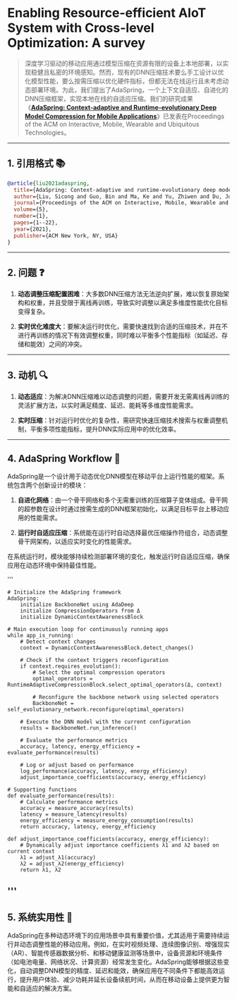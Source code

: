 # Enabling Resource-efficient AIoT System with Cross-level Optimization: A survey

> 深度学习驱动的移动应用通过模型压缩在资源有限的设备上本地部署，以实现稳健且私密的环境感知。然而，现有的DNN压缩技术要么手工设计以优化模型性能，要么按需压缩以优化硬件指标，但都无法在线运行且未考虑动态部署环境。为此，我们提出了AdaSpring，一个上下文自适应、自进化的DNN压缩框架，实现本地在线的自适应压缩。我们的研究成果《**[AdaSpring: Context-adaptive and Runtime-evolutionary Deep Model Compression for Mobile Applications](https://dl.acm.org/doi/10.1145/3448125)**》已发表在Proceedings of the ACM on Interactive, Mobile, Wearable and Ubiquitous Technologies。

---

## 1. 引用格式 📚

```bibtex
@article{liu2021adaspring,
  title={AdaSpring: Context-adaptive and runtime-evolutionary deep model compression for mobile applications},
  author={Liu, Sicong and Guo, Bin and Ma, Ke and Yu, Zhiwen and Du, Junzhao},
  journal={Proceedings of the ACM on Interactive, Mobile, Wearable and Ubiquitous Technologies},
  volume={5},
  number={1},
  pages={1--22},
  year={2021},
  publisher={ACM New York, NY, USA}
}
```

---

## 2. 问题 ❓

1. **动态调整压缩配置困难**：大多数DNN压缩方法无法逆向扩展，难以恢复原始架构和权重，并且受限于离线再训练，导致实时调整以满足多维度性能优化目标变得复杂。

2. **实时优化难度大**：要解决运行时优化，需要快速找到合适的压缩技术，并在不进行再训练的情况下有效调整权重，同时难以平衡多个性能指标（如延迟、存储和能效）之间的冲突。

---

## 3. 动机 🔍

1. **动态适应**：为解决DNN压缩难以动态调整的问题，需要开发无需离线再训练的灵活扩展方法，以实时满足精度、延迟、能耗等多维度性能需求。

2. **实时压缩**：针对运行时优化的复杂性，需研究快速压缩技术搜索与权重调整机制，平衡多项性能指标，提升DNN实际应用中的优化效率。

---

## 4. AdaSpring Workflow 🚀

AdaSpring是一个设计用于动态优化DNN模型在移动平台上运行性能的框架。系统包含两个创新设计的模块：

1. **自进化网络**：由一个骨干网络和多个无需重训练的压缩算子变体组成。骨干网的超参数在设计时通过按需生成的DNN框架初始化，以满足目标平台上移动应用的性能需求。

2. **运行时自适应压缩**：系统能在运行时自动选择最优压缩操作符组合，动态调整骨干网架构，以适应实时变化的性能需求。

在系统运行时，模块能够持续检测部署环境的变化，触发运行时自适应压缩，确保应用在动态环境中保持最佳性能。

'''

    # Initialize the AdaSpring framework
    AdaSpring:
        initialize BackboneNet using AdaDeep
        initialize CompressionOperators from Δ
        initialize DynamicContextAwarenessBlock
    
    # Main execution loop for continuously running apps
    while app_is_running:
        # Detect context changes
        context = DynamicContextAwarenessBlock.detect_changes()
    
        # Check if the context triggers reconfiguration
        if context.requires_evolution():
            # Select the optimal compression operators
            optimal_operators = RuntimeAdaptiveCompressionBlock.select_optimal_operators(Δ, context)
    
            # Reconfigure the backbone network using selected operators
            BackboneNet = self_evolutionary_network.reconfigure(optimal_operators)
    
        # Execute the DNN model with the current configuration
        results = BackboneNet.run_inference()
    
        # Evaluate the performance metrics
        accuracy, latency, energy_efficiency = evaluate_performance(results)
    
        # Log or adjust based on performance
        log_performance(accuracy, latency, energy_efficiency)
        adjust_importance_coefficients(accuracy, energy_efficiency)
    
    # Supporting functions
    def evaluate_performance(results):
        # Calculate performance metrics
        accuracy = measure_accuracy(results)
        latency = measure_latency(results)
        energy_efficiency = measure_energy_consumption(results)
        return accuracy, latency, energy_efficiency
    
    def adjust_importance_coefficients(accuracy, energy_efficiency):
        # Dynamically adjust importance coefficients λ1 and λ2 based on current context
        λ1 = adjust_λ1(accuracy)
        λ2 = adjust_λ2(energy_efficiency)
        return λ1, λ2

'''
---

## 5. 系统实用性 🔧

AdaSpring在多种动态环境下的应用场景中具有重要价值，尤其适用于需要持续运行并动态调整性能的移动应用。例如，在实时视频处理、连续图像识别、增强现实（AR）、智能传感器数据分析、和移动健康监测等场景中，设备资源和环境条件（如电池电量、网络状况、计算资源）经常发生变化。AdaSpring能够根据这些变化，自动调整DNN模型的精度、延迟和能效，确保应用在不同条件下都能高效运行，提升用户体验、减少功耗并延长设备续航时间，从而在移动设备上提供更为智能和自适应的解决方案。


